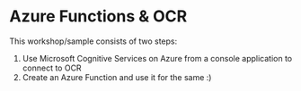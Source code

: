 # Azure Functions & OCR

This workshop/sample consists of two steps:

1. Use Microsoft Cognitive Services on Azure from a console application to connect to OCR
2. Create an Azure Function and use it for the same :)